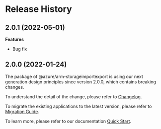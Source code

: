 # Release History
    
## 2.0.1 (2022-05-01)

**Features**

  - Bug fix

## 2.0.0 (2022-01-24)

The package of @azure/arm-storageimportexport is using our next generation design principles since version 2.0.0, which contains breaking changes.

To understand the detail of the change, please refer to [Changelog](https://aka.ms/js-track2-changelog).

To migrate the existing applications to the latest version, please refer to [Migration Guide](https://aka.ms/js-track2-migration-guide).

To learn more, please refer to our documentation [Quick Start](https://aka.ms/js-track2-quickstart).
